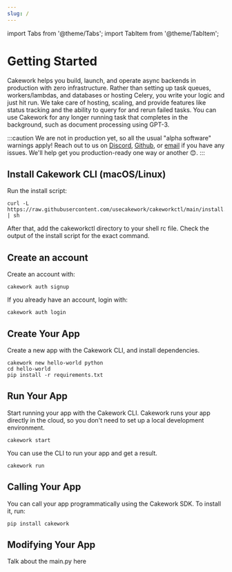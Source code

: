 ```yaml
---
slug: /
---
```

import Tabs from '@theme/Tabs';
import TabItem from '@theme/TabItem';


# Getting Started

Cakework helps you build, launch, and operate async backends in production with zero infrastructure. Rather than setting up task queues, workers/lambdas, and databases or hosting Celery, you write your logic and just hit run. We take care of hosting, scaling, and provide features like status tracking and the ability to query for and rerun failed tasks. You can use Cakework for any longer running task that completes in the background, such as document processing using GPT-3.

:::caution
We are not in production yet, so all the usual "alpha software" warnings apply! Reach out to us on [Discord](https://discord.gg/yB6GvheDcP), [Github](https://github.com/usecakework), or [email](mailto:eric@cakework.com) if you have any issues. We'll help get you production-ready one way or another 😊.
:::

## Install Cakework CLI (macOS/Linux)
Run the install script:

```
curl -L https://raw.githubusercontent.com/usecakework/cakeworkctl/main/install.sh | sh
```

After that, add the cakeworkctl directory to your shell rc file. Check the output of the install script for the exact command.

## Create an account
Create an account with:
```
cakework auth signup
```

If you already have an account, login with:
```
cakework auth login
```

## Create Your App
Create a new app with the Cakework CLI, and install dependencies.

<Tabs groupId="lang">
<TabItem value="python" label="Python">

```
cakework new hello-world python
cd hello-world
pip install -r requirements.txt
```

</TabItem>
</Tabs>


## Run Your App
Start running your app with the Cakework CLI. Cakework runs your app directly in the cloud, so you don't need to set up a local development environment.

<Tabs groupId="lang">
<TabItem value="python" label="Python">

```
cakework start
```

You can use the CLI to run your app and get a result.

```
cakework run
```

</TabItem>
</Tabs>

## Calling Your App
You can call your app programmatically using the Cakework SDK. To install it, run:

<Tabs groupId="lang">
<TabItem value="python" label="Python">

```
pip install cakework
```

</TabItem>
</Tabs>

## Modifying Your App

Talk about the main.py here

```
```

